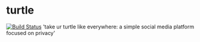 turtle
======
[![Build Status](https://travis-ci.org/dwolfm/turtle.svg)](https://travis-ci.org/dwolfm/turtle)
'take ur turtle like everywhere: a simple social media platform focused on privacy'
